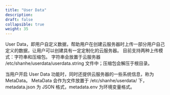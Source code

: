 ```yaml
---
title: "User Data"
description: 
draft: false
collapsible: true
weight: 35
---
```


User Data，即用户自定义数据，帮助用户在创建云服务器时上传一部分用户自己定义的数据，让用户可以创建具有一定定制化的云服务器。 目前支持两种上传模式：字符串和压缩包。 字符串会放置于云服务器 /etc/shanhe/userdata/userdata.string 文件中；压缩包会解压于根目录。

当用户开启 User Data 功能时，同时还提供云服务器的一些系统信息，称为 MetaData。 MetaData 会作为文件放置于 /etc/shanhe/userdata/ 下，metadata.json 为 JSON 格式，metadata.env 为环境变量格式。

